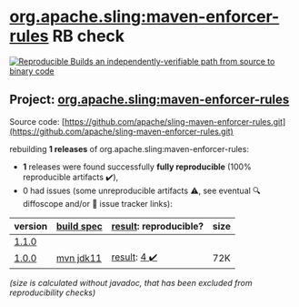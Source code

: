 [org.apache.sling:maven-enforcer-rules](https://search.maven.org/artifact/org.apache.sling/maven-enforcer-rules/) RB check
=======

[![Reproducible Builds](https://reproducible-builds.org/images/logos/rb.svg) an independently-verifiable path from source to binary code](https://reproducible-builds.org/)

## Project: [org.apache.sling:maven-enforcer-rules](https://search.maven.org/artifact/org.apache.sling/maven-enforcer-rules/)

Source code: [https://github.com/apache/sling-maven-enforcer-rules.git](https://github.com/apache/sling-maven-enforcer-rules.git)

rebuilding **1 releases** of org.apache.sling:maven-enforcer-rules:
- **1** releases were found successfully **fully reproducible** (100% reproducible artifacts :heavy_check_mark:),
- 0 had issues (some unreproducible artifacts :warning:, see eventual :mag: diffoscope and/or :memo: issue tracker links):

| version | [build spec](/BUILDSPEC.md) | [result](https://reproducible-builds.org/docs/jvm/): reproducible? | size |
| -- | --------- | ------ | -- |
| [1.1.0](https://search.maven.org/artifact/org.apache.sling/maven-enforcer-rules/1.1.0/pom) | | | |
| [1.0.0](https://search.maven.org/artifact/org.apache.sling/maven-enforcer-rules/1.0.0/pom) | [mvn jdk11](maven-enforcer-rules-1.0.0.buildspec) | [result](maven-enforcer-rules-1.0.0.buildinfo): [4 :heavy_check_mark: ](maven-enforcer-rules-1.0.0.buildcompare) | 72K |

<i>(size is calculated without javadoc, that has been excluded from reproducibility checks)</i>
